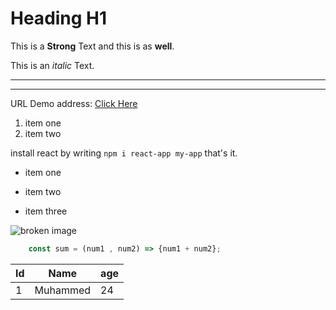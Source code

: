 <!-- Learn How to create a markdown file -->

<!-- Headings -->
# Heading H1

<!-- strong text -->
This is a __Strong__ Text 
and this is as **well**.

<!-- italic Text -->
This is an _italic_ Text.

<!-- Horizontal Line using 3 underscore -->
___

<!-- Horizontal line using 3 scores  -->
- - -

<!-- Links -->
URL Demo address: [Click Here](https://muhammed-haci.github.io/testing)


<!-- ol list -->
1. item one 
1. item two

<!-- code  -->
install react by writing `npm i react-app my-app` that's it.

<!-- ul list  -->

* item one

* item two

- item three

<!-- insert image -->
![broken image](https://www.markdownguide.org/assets/images/markdown-guide-og.jpg) 

```js
    const sum = (num1 , num2) => {num1 + num2};
```

<!-- table -->
| Id | Name | age |
|----|----|----|
| 1 | Muhammed | 24 |

